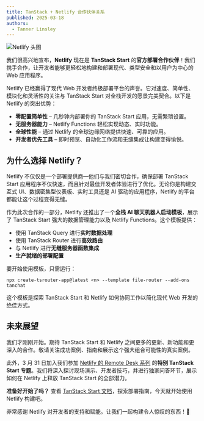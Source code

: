 ```yaml
---
title: TanStack + Netlify 合作伙伴关系
published: 2025-03-18
authors:
  - Tanner Linsley
---
```


![Netlify 头图](/blog-assets/netlify-partnership/header.jpg)

我们很高兴地宣布，**Netlify** 现在是 **TanStack Start** 的**官方部署合作伙伴**！我们携手合作，让开发者能够更轻松地构建和部署现代、类型安全和以用户为中心的 Web 应用程序。

Netlify 已经赢得了现代 Web 开发者终极部署平台的声誉。它对速度、简单性、模块化和灵活性的关注与 TanStack Start 对全栈开发的愿景完美契合。以下是 Netlify 的突出优势：

- **零配置简单性** – 几秒钟内部署你的 TanStack Start 应用，无需繁琐设置。
- **无服务器能力** – Netlify Functions 轻松实现动态、实时功能。
- **全球性能** – 通过 Netlify 的全球边缘网络提供快速、可靠的应用。
- **开发者优先工具** – 即时预览、自动化工作流和无缝集成让构建变得愉悦。

## 为什么选择 Netlify？

Netlify 不仅仅是一个部署提供商—他们与我们密切合作，确保部署 TanStack Start 应用程序不仅快速，而且针对最佳开发者体验进行了优化。无论你是构建交互式 UI、数据密集型仪表板、实时工具还是 AI 驱动的应用程序，Netlify 的平台都能让这个过程变得无缝。

作为此次合作的一部分，Netlify 还推出了一个**全栈 AI 聊天机器人启动模板**，展示了 TanStack Start 强大的数据管理能力以及 Netlify Functions。这个模板提供：

- 使用 TanStack Query 进行**实时数据处理**
- 使用 TanStack Router 进行**高效路由**
- 与 Netlify 进行**无缝服务器函数集成**
- **生产就绪的部署配置**

要开始使用模板，只需运行：

```
npx create-tsrouter-app@latest <n> --template file-router --add-ons tanchat
```

这个模板是探索 TanStack Start 和 Netlify 如何协同工作以简化现代 Web 开发的绝佳方式。

## 未来展望

我们才刚刚开始。期待 TanStack Start 和 Netlify 之间更多的更新、新功能和更深入的合作。敬请关注成功案例、指南和展示这个强大组合可能性的真实案例。

此外，3 月 31 日加入我们参加 [Netlify 的 Remote Desk 系列](https://www.netlify.com/webinars/netlify-remote-desk/) 的**特别 TanStack Start 专题**。我们将深入探讨现场演示、开发者技巧，并进行独家问答环节，展示如何在 Netlify 上释放 TanStack Start 的全部潜力。

**准备好开始了吗？** 查看 [TanStack Start 文档](/start/latest/docs/framework/react/overview)，探索部署指南，今天就开始使用 Netlify 构建吧。

非常感谢 Netlify 对开发者的支持和赋能。让我们一起构建令人惊叹的东西！🚀
